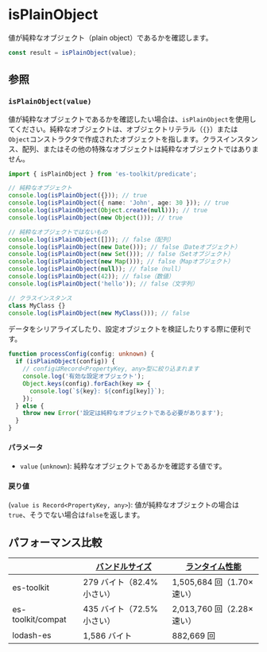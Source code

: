 # isPlainObject

値が純粋なオブジェクト（plain object）であるかを確認します。

```typescript
const result = isPlainObject(value);
```

## 参照

### `isPlainObject(value)`

値が純粋なオブジェクトであるかを確認したい場合は、`isPlainObject`を使用してください。純粋なオブジェクトは、オブジェクトリテラル（`{}`）または`Object`コンストラクタで作成されたオブジェクトを指します。クラスインスタンス、配列、またはその他の特殊なオブジェクトは純粋なオブジェクトではありません。

```typescript
import { isPlainObject } from 'es-toolkit/predicate';

// 純粋なオブジェクト
console.log(isPlainObject({})); // true
console.log(isPlainObject({ name: 'John', age: 30 })); // true
console.log(isPlainObject(Object.create(null))); // true
console.log(isPlainObject(new Object())); // true

// 純粋なオブジェクトではないもの
console.log(isPlainObject([])); // false（配列）
console.log(isPlainObject(new Date())); // false（Dateオブジェクト）
console.log(isPlainObject(new Set())); // false（Setオブジェクト）
console.log(isPlainObject(new Map())); // false（Mapオブジェクト）
console.log(isPlainObject(null)); // false（null）
console.log(isPlainObject(42)); // false（数値）
console.log(isPlainObject('hello')); // false（文字列）

// クラスインスタンス
class MyClass {}
console.log(isPlainObject(new MyClass())); // false
```

データをシリアライズしたり、設定オブジェクトを検証したりする際に便利です。

```typescript
function processConfig(config: unknown) {
  if (isPlainObject(config)) {
    // configはRecord<PropertyKey, any>型に絞り込まれます
    console.log('有効な設定オブジェクト');
    Object.keys(config).forEach(key => {
      console.log(`${key}: ${config[key]}`);
    });
  } else {
    throw new Error('設定は純粋なオブジェクトである必要があります');
  }
}
```

#### パラメータ

- `value` (`unknown`): 純粋なオブジェクトであるかを確認する値です。

#### 戻り値

(`value is Record<PropertyKey, any>`): 値が純粋なオブジェクトの場合は`true`、そうでない場合は`false`を返します。

## パフォーマンス比較

|                   | [バンドルサイズ](../../bundle-size.md) | [ランタイム性能](../../performance.md) |
| ----------------- | -------------------------------------- | -------------------------------------- |
| es-toolkit        | 279 バイト（82.4% 小さい）             | 1,505,684 回（1.70× 速い）             |
| es-toolkit/compat | 435 バイト（72.5% 小さい）             | 2,013,760 回（2.28× 速い）             |
| lodash-es         | 1,586 バイト                           | 882,669 回                             |
